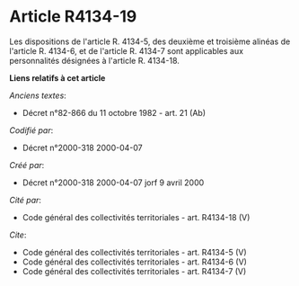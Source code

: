 # Article R4134-19

Les dispositions de l'article R. 4134-5, des deuxième et troisième alinéas de l'article R. 4134-6, et de l'article R. 4134-7
sont applicables aux personnalités désignées à l'article R. 4134-18.

**Liens relatifs à cet article**

_Anciens textes_:

  - Décret n°82-866 du 11 octobre 1982 - art. 21 (Ab)

_Codifié par_:

  - Décret n°2000-318 2000-04-07

_Créé par_:

  - Décret n°2000-318 2000-04-07 jorf 9 avril 2000

_Cité par_:

  - Code général des collectivités territoriales - art. R4134-18 (V)

_Cite_:

  - Code général des collectivités territoriales - art. R4134-5 (V)
  - Code général des collectivités territoriales - art. R4134-6 (V)
  - Code général des collectivités territoriales - art. R4134-7 (V)

